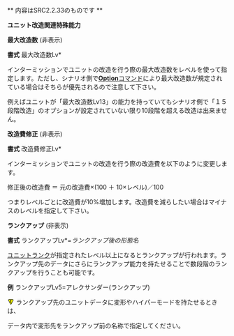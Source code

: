 ** 内容はSRC2.2.33のものです **

**ユニット改造関連特殊能力**

**最大改造数** (非表示)

**書式** 最大改造数Lv\*

インターミッションでユニットの改造を行う際の最大改造数をレベルを使って指定します。ただし、シナリオ側で[**Option**コマンド](Optionコマンド.md)により最大改造数が規定されている場合はそちらが優先されるので注意して下さい。

例えばユニットが「最大改造数Lv13」の能力を持っていてもシナリオ側で「１５段階改造」のオプションが設定されていない限り10段階を超える改造は出来ません。

**改造費修正** (非表示)

**書式** 改造費修正Lv\*

インターミッションでユニットの改造を行う際の改造費を以下のように変更します。

修正後の改造費 ＝ 元の改造費×(100 ＋ 10×レベル)／100

つまりレベルごとに改造費が10%増加します。改造費を減らしたい場合はマイナスのレベルを指定して下さい。

**ランクアップ** (非表示)

**書式** ランクアップLv\*=*ランクアップ後の形態名*

[ユニットランク](ユニットランク.md)が指定されたレベル以上になるとランクアップが行われます。ランクアップ先のデータにさらにランクアップ能力を持たせることで数段階のランクアップを行うことも可能です。

**例** ランクアップLv5=アレクサンダー(ランクアップ)

![](../images/bm0.gif) ランクアップ先のユニットデータに変形やハイパーモードを持たせるときは、

データ内で変形先をランクアップ前の名称で指定してください。
